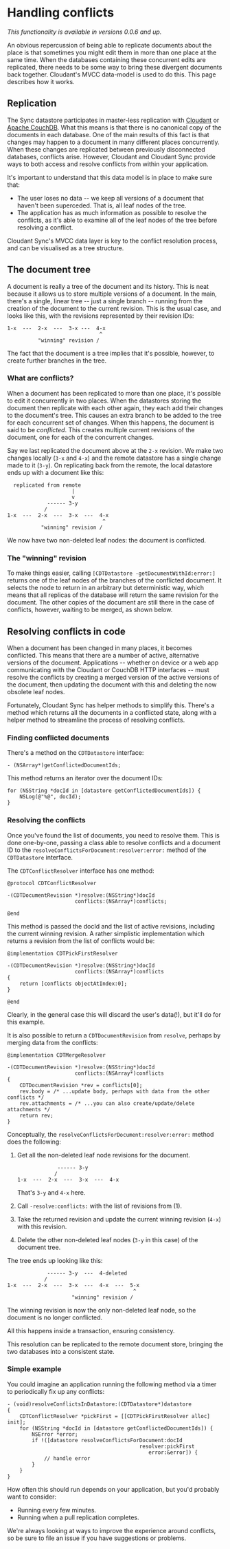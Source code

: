 # Handling conflicts

_This functionality is available in versions 0.0.6 and up._

An obvious repercussion of being able to replicate documents about the place
is that sometimes you might edit them in more than one place at the same time.
When the databases containing these concurrent edits are replicated, there needs
to be some way to bring these divergent documents back together. Cloudant's
MVCC data-model is used to do this. This page describes how it works.

## Replication

The Sync datastore participates in master-less replication with
[Cloudant][cloudant]
or [Apache CouchDB][couch]. What this means is that there is no canonical
copy of the documents in each database. One of the main results of this
fact is that changes may happen to a document in many different places
concurrently. When these changes are replicated between previously
disconnected databases, conflicts arise. However, Cloudant and Cloudant
Sync provide ways to both access and resolve conflicts from within
your application.

It's important to understand that this data model is in place to make sure
that:

- The user loses no data -- we keep all versions of a document that
  haven't been superceded. That is, all leaf nodes of the tree.
- The application has as much information as possible to resolve the
  conflicts, as it's able to examine all of the leaf nodes of the
  tree before resolving a conflict.

Cloudant Sync's MVCC data layer is key to the conflict resolution process,
and can be visualised as a tree structure.

[couch]: http://couchdb.org/
[cloudant]: https://cloudant.com/

## The document tree

A document is really a tree of the document and its history. This is neat
because it allows us to store multiple versions of a document. In the main,
there's a single, linear tree -- just a single branch -- running from the
creation of the document to the current revision. This is the usual case,
and looks like this, with the revisions represented by their revision IDs:

```
1-x  ---  2-x  ---  3-x ---  4-x
                              ^
          "winning" revision /
```

The fact that the document
is a tree implies that it's possible, however, to create further branches
in the tree.

### What are conflicts?

When a document has been replicated to more than one place, it's possible to
edit it concurrently in two places. When the datastores storing the document
then replicate with each other again, they each add their changes to the
document's tree. This causes an extra branch to be added to the tree for
each concurrent set of changes. When this happens, the document is said to be
_conflicted_. This creates multiple current revisions of the document, one for
each of the concurrent changes.

Say we last replicated the document above at the `2-x` revision. We make
two changes locally (`3-x` and `4-x`) and the remote datastore has a single
change made to it (`3-y`). On replicating back from the remote, the local
datastore ends up with a document like this:

```
  replicated from remote
                     |
                     v
             ------ 3-y
            /
1-x  ---  2-x  ---  3-x  ---  4-x
                               ^
           "winning" revision /
```

We now have two non-deleted leaf nodes: the document is conflicted.

### The "winning" revision

To make things easier, calling `[CDTDatastore -getDocumentWithId:error:]`
returns one of
the leaf nodes of the branches of the conflicted document. It selects the
node to return in an arbitrary but deterministic way, which means that all
replicas of the database will return the same revision for the document. The
other copies of the document are still there in the case of conflicts,
however, waiting to be merged, as shown below.

## Resolving conflicts in code

When a document has been changed in many places, it becomes
conflicted. This means that there are a number of active, alternative
versions of the document. Applications -- whether on device or a web app
communicating with the Cloudant or CouchDB HTTP interfaces -- must
resolve the conflicts by creating a merged version of the active versions
of the document, then updating the document with this and deleting the now
obsolete leaf nodes.

Fortunately, Cloudant Sync has helper methods to simplify this. There's
a method which returns all the documents in a conflicted state, along with
a helper method to streamline the process of resolving conflicts.

### Finding conflicted documents

There's a method on the `CDTDatastore` interface:

```objc
- (NSArray*)getConflictedDocumentIds;
```

This method returns an iterator over the document IDs:

```objc
for (NSString *docId in [datastore getConflictedDocumentIds]) {
    NSLog(@"%@", docId);
}
```

### Resolving the conflicts

Once you've found the list of documents, you need to resolve them. This is
done one-by-one, passing a class able to resolve conflicts and a document
ID to the `resolveConflictsForDocument:resolver:error:` method
of the `CDTDatastore` interface.

The `CDTConflictResolver` interface has one method:

```objc
@protocol CDTConflictResolver

-(CDTDocumentRevision *)resolve:(NSString*)docId
                      conflicts:(NSArray*)conflicts;

@end
```

This method is passed the docId and the list of active revisions,
including the current winning revision. A rather simplistic
implementation which returns a revision from the list of conflicts
would be:

```objc
@implementation CDTPickFirstResolver

-(CDTDocumentRevision *)resolve:(NSString*)docId
                      conflicts:(NSArray*)conflicts
{
    return [conflicts objectAtIndex:0];
}

@end
```

Clearly, in the general case this will discard the user's data(!),
but it'll do for this example.

It is also possible to return a `CDTDocumentRevision` from
`resolve`, perhaps by merging data from the conflicts:

```objc
@implementation CDTMergeResolver

-(CDTDocumentRevision *)resolve:(NSString*)docId
                      conflicts:(NSArray*)conflicts
{
    CDTDocumentRevision *rev = conflicts[0];
    rev.body = /* ...update body, perhaps with data from the other conflicts */
    rev.attachments = /* ...you can also create/update/delete attachments */
    return rev;
}
```

Conceptually, the `resolveConflictsForDocument:resolver:error:` method
does the following:

1. Get all the non-deleted leaf node revisions for the document.

    ```
                 ------ 3-y
                /
    1-x  ---  2-x  ---  3-x  ---  4-x
    ```

    That's `3-y` and `4-x` here.

2. Call `-resolve:conflicts:` with the list of revisions from (1).
3. Take the returned revision and update the current winning revision (`4-x`)
   with this revision.
4. Delete the other non-deleted leaf nodes (`3-y` in this case) of the
   document tree.

The tree ends up looking like this:

```
             ------ 3-y  ---  4-deleted
            /
1-x  ---  2-x  ---  3-x  ---  4-x  ---  5-x
                                         ^
                     "winning" revision /
```

The winning revision is now the only non-deleted leaf node, so the document
is no longer conflicted.

All this happens inside a transaction, ensuring consistency.

This resolution can be replicated to the remote document store, bringing
the two databases into a consistent state.

### Simple example

You could imagine an application running the following method
via a timer to periodically fix up any conflicts:

```objc
- (void)resolveConflictsInDatastore:(CDTDatastore*)datastore
{
    CDTConflictResolver *pickFirst = [[CDTPickFirstResolver alloc] init];
    for (NSString *docId in [datastore getConflictedDocumentIds]) {
        NSError *error;
        if !([datastore resolveConflictsForDocument:docId
                                           resolver:pickFirst
                                              error:&error]) {
            // handle error
        }
    }
}
```

How often this should run depends on your application, but you'd probably
want to consider:

- Running every few minutes.
- Running when a pull replication completes.

We're always looking at ways to improve the experience around conflicts,
so be sure to file an issue if you have suggestions or problems.

